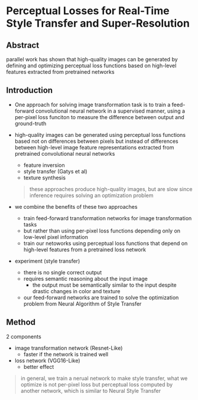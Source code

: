 # Perceptual Losses for Real-Time Style Transfer and Super-Resolution

## Abstract

parallel work has shown that high-quality images can be generated by defining and optimizing perceptual loss functions based on high-level features extracted from pretrained networks

## Introduction

- One approach for solving image transformation task is to train a feed-forward convolutional neural network in a supervised manner, using a per-pixel loss funciton to measure the difference between output and ground-truth

- high-quality images can be generated using perceptual loss functions based not on differences between pixels but instead of differences between high-level image feature representations extracted from pretrained convolutional neural networks

  - feature inversion
  - style transfer (Gatys et al)
  - texture synthesis

  > these approaches produce high-quality images, but are slow since inference requires solving an optimization problem

- we combine the benefits of these two approaches

  - train feed-forward transformation networks for image transformation tasks
  - but rather than using per-pixel loss functions depending only on low-level pixel information
  - train our netoworks using perceptual loss functions that depend on high-level features from a pretrained loss network

- experiment (style transfer)

  - there is no single correct output
  - requires semantic reasoning about the input image
    - the output must be semantically similar to the input despite drastic changes in color and texture
  - our feed-forward networks are trained to solve the optimization problem from Neural Algorithm of Style Transfer

## Method

2 components

- image transformation network (Resnet-Like)
  - faster if the network is trained well
- loss network (VGG16-Like)
  - better effect

> in general, we train a nerual network to make style transfer, what we optimize is not per-pixel loss but perceptual loss computed by another network, which is similar to Neural Style Transfer





